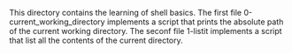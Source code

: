 This directory contains the learning of shell basics.
The first file 0-current_working_directory implements a script that prints the absolute path of the current working directory.
The seconf file 1-listit implements a script that list all the contents of the current directory.

